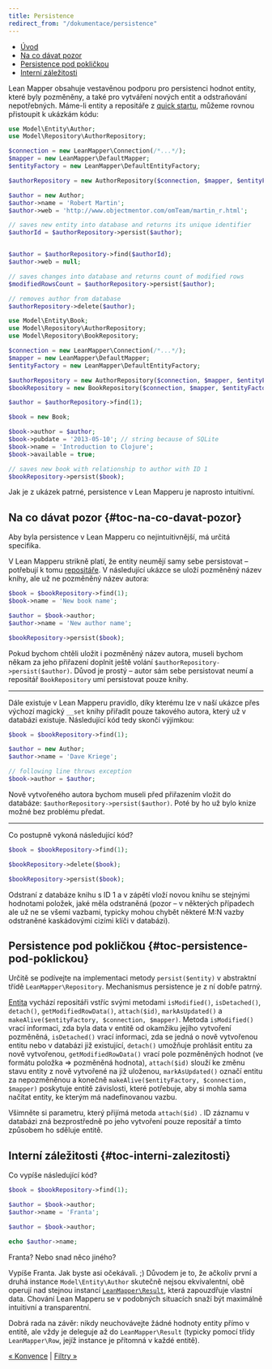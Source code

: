 ```yaml
---
title: Persistence
redirect_from: "/dokumentace/persistence"
---
```


* [Úvod](#page-title)
* [Na co dávat pozor](#toc-na-co-davat-pozor)
* [Persistence pod pokličkou](#toc-persistence-pod-poklickou)
* [Interní záležitosti](#toc-interni-zalezitosti)

Lean Mapper obsahuje vestavěnou podporu pro persistenci hodnot entity, které byly pozměněny, a také pro vytváření nových entit a odstraňování nepotřebných. Máme-li entity a repositáře z [quick startu](/cs/quick-start/), můžeme rovnou přistoupit k ukázkám kódu:

``` php
use Model\Entity\Author;
use Model\Repository\AuthorRepository;

$connection = new LeanMapper\Connection(/*...*/);
$mapper = new LeanMapper\DefaultMapper;
$entityFactory = new LeanMapper\DefaultEntityFactory;

$authorRepository = new AuthorRepository($connection, $mapper, $entityFactory);

$author = new Author;
$author->name = 'Robert Martin';
$author->web = 'http://www.objectmentor.com/omTeam/martin_r.html';

// saves new entity into database and returns its unique identifier
$authorId = $authorRepository->persist($author);


$author = $authorRepository->find($authorId);
$author->web = null;

// saves changes into database and returns count of modified rows
$modifiedRowsCount = $authorRepository->persist($author);

// removes author from database
$authorRepository->delete($author);
```

``` php
use Model\Entity\Book;
use Model\Repository\AuthorRepository;
use Model\Repository\BookRepository;

$connection = new LeanMapper\Connection(/*...*/);
$mapper = new LeanMapper\DefaultMapper;
$entityFactory = new LeanMapper\DefaultEntityFactory;

$authorRepository = new AuthorRepository($connection, $mapper, $entityFactory);
$bookRepository = new BookRepository($connection, $mapper, $entityFactory);

$author = $authorRepository->find(1);

$book = new Book;

$book->author = $author;
$book->pubdate = '2013-05-10'; // string because of SQLite
$book->name = 'Introduction to Clojure';
$book->available = true;

// saves new book with relationship to author with ID 1
$bookRepository->persist($book);
```

Jak je z ukázek patrné, persistence v Lean Mapperu je naprosto intuitivní.


## Na co dávat pozor {#toc-na-co-davat-pozor}

Aby byla persistence v Lean Mapperu co nejintuitivnější, má určitá specifika.

V Lean Mapperu strikně platí, že entity neumějí samy sebe persistovat – potřebují k tomu [repositáře](/cs/docs/repositare/). V následující ukázce se uloží pozměněný název knihy, ale už ne pozměněný název autora:

``` php
$book = $bookRepository->find(1);
$book->name = 'New book name';

$author = $book->author;
$author->name = 'New author name';

$bookRepository->persist($book);
```

Pokud bychom chtěli uložit i pozměněný název autora, museli bychom někam za jeho přiřazení doplnit ještě volání `$authorRepository->persist($author)`. Důvod je prostý – autor sám sebe persistovat neumí a repositář `BookRepository` umí persistovat pouze knihy.

----------

Dále existuje v Lean Mapperu pravidlo, díky kterému lze v naší ukázce přes výchozí magický `__set` knihy přiřadit pouze takového autora, který už v databázi existuje. Následující kód tedy skončí výjimkou:

``` php
$book = $bookRepository->find(1);

$author = new Author;
$author->name = 'Dave Kriege';

// following line throws exception
$book->author = $author;
```

Nově vytvořeného autora bychom museli před přiřazením vložit do databáze: `$authorRepository->persist($author)`. Poté by ho už bylo knize možné bez problému předat.

----------

Co postupně vykoná následující kód?

``` php
$book = $bookRepository->find(1);

$bookRepository->delete($book);

$bookRepository->persist($book);
```

Odstraní z databáze knihu s ID 1 a v zápětí vloží novou knihu se stejnými hodnotami položek, jaké měla odstraněná (pozor – v některých případech ale už ne se všemi vazbami, typicky mohou chybět některé M:N vazby odstraněné kaskádovými cizími klíči v databázi).


## Persistence pod pokličkou {#toc-persistence-pod-poklickou}

Určitě se podívejte na implementaci metody `persist($entity)` v abstraktní třídě `LeanMapper\Repository`. Mechanismus persistence je z ní dobře patrný.

[Entita](https://apidoc.intm.org/tharos/leanmapper/master/class-LeanMapper.Entity.html) vychází repositáři vstříc svými metodami `isModified()`, `isDetached()`, `detach()`, `getModifiedRowData()`, `attach($id)`, `markAsUpdated()` a `makeAlive($entityFactory, $connection, $mapper)`. Metoda `isModified()` vrací informaci, zda byla data v entitě od okamžiku jejího vytvoření pozměněná, `isDetached()` vrací informaci, zda se jedná o nově vytvořenou entitu nebo v databázi již existující, `detach()` umožňuje prohlásit entitu za nově vytvořenou, `getModifiedRowData()` vrací pole pozměněných hodnot (ve formátu položka => pozměněná hodnota), `attach($id)` slouží ke změnu stavu entity z nově vytvořené na již uloženou, `markAsUpdated()` označí entitu za nepozměněnou a konečně `makeAlive($entityFactory, $connection, $mapper)` poskytuje entitě závislosti, které potřebuje, aby si mohla sama načítat entity, ke kterým má nadefinovanou vazbu.

Všimněte si parametru, který přijímá metoda `attach($id)` . ID záznamu v databázi zná bezprostředně po jeho vytvoření pouze repositář a tímto způsobem ho sděluje entitě.


## Interní záležitosti {#toc-interni-zalezitosti}

Co vypíše následující kód?

``` php
$book = $bookRepository->find(1);

$author = $book->author;
$author->name = 'Franta';

$author = $book->author;

echo $author->name;
```

Franta? Nebo snad něco jiného?

Vypíše Franta. Jak byste asi očekávali. ;) Důvodem je to, že ačkoliv první a druhá instance `Model\Entity\Author` skutečně nejsou ekvivalentní, obě operují nad stejnou instancí [`LeanMapper\Result`](https://apidoc.intm.org/tharos/leanmapper/master/class-LeanMapper.Result.html), která zapouzdřuje vlastní data. Chování Lean Mapperu se v podobných situacích snaží být maximálně intuitivní a transparentní.

Dobrá rada na závěr: nikdy neuchovávejte žádné hodnoty entity přímo v entitě, ale vždy je deleguje až do `LeanMapper\Result` (typicky pomocí třídy `LeanMapper\Row`, jejíž instance je přítomná v každé entitě).


[« Konvence](/cs/docs/konvence/) | [Filtry »](/cs/docs/filtry/)
